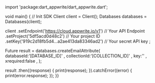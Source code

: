 import 'package:dart_appwrite/dart_appwrite.dart';

void main() { // Init SDK
  Client client = Client();
  Databases databases = Databases(client);

  client
    .setEndpoint('https://cloud.appwrite.io/v1') // Your API Endpoint
    .setProject('5df5acd0d48c2') // Your project ID
    .setKey('919c2d18fb5d4...a2ae413da83346ad2') // Your secret API key
  ;

  Future result = databases.createEmailAttribute(
    databaseId:'[DATABASE_ID]' ,
    collectionId:'[COLLECTION_ID]' ,
    key:'' ,
    xrequired:false ,
  );

  result
    .then((response) {
      print(response);
    }).catchError((error) {
      print(error.response);
  });
}}